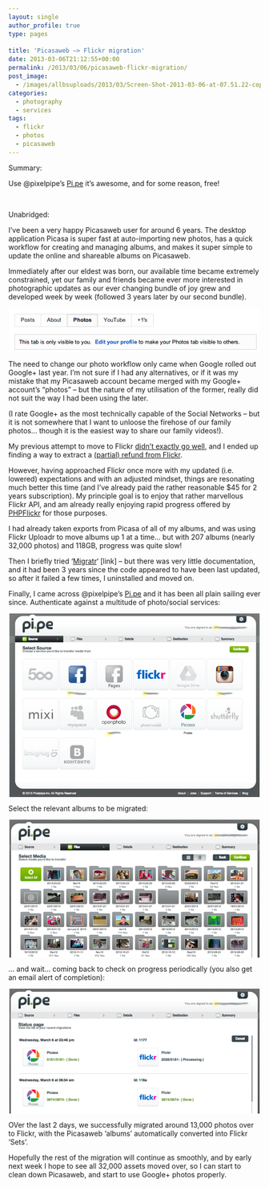 ```yaml
---
layout: single
author_profile: true
type: pages

title: 'Picasaweb —> Flickr migration'
date: 2013-03-06T21:12:55+00:00
permalink: /2013/03/06/picasaweb-flickr-migration/
post_image:
  - /images/allbsuploads/2013/03/Screen-Shot-2013-03-06-at-07.51.22-copy.png
categories:
  - photography
  - services
tags:
  - flickr
  - photos
  - picasaweb
---
```

Summary:

Use @pixelpipe&#8217;s [Pi.pe](http://pi.pe) it&#8217;s awesome, and for some reason, free!

&nbsp;

Unabridged:

I&#8217;ve been a very happy Picasaweb user for around 6 years. The desktop application Picasa is super fast at auto-importing new photos, has a quick workflow for creating and managing albums, and makes it super simple to update the online and shareable albums on Picasaweb.

Immediately after our eldest was born, our available time became extremely constrained, yet our family and friends became ever more interested in photographic updates as our ever changing bundle of joy grew and developed week by week (followed 3 years later by our second bundle).

<img style="display: block; margin-left: auto; margin-right: auto;" title="Screen Shot 2013-03-06 at 07.54.09.png" src="/images/allbsuploads/2013/03/Screen-Shot-2013-03-06-at-07.54.09.png" alt="google+ photo tab" width="500" height="89" border="0" />

The need to change our photo workflow only came when Google rolled out Google+ last year. I&#8217;m not sure if I had any alternatives, or if it was my mistake that my Picasaweb account became merged with my Google+ account&#8217;s &#8220;photos&#8221; &#8211; but the nature of my utilisation of the former, really did not suit the way I had been using the later.

(I rate Google+ as the most technically capable of the Social Networks &#8211; but it is not somewhere that I want to unloose the firehose of our family photos… though it is the easiest way to share our family videos!).

My previous attempt to move to Flickr [didn&#8217;t exactly go well](http://allbs.co.uk/2012/08/25/picasaweb-export-flickr-pro/), and I ended up finding a way to extract a [(partial) refund from Flickr](http://allbs.co.uk/2012/08/27/flickr-pro-partial-refund/).

However, having approached Flickr once more with my updated (i.e. lowered) expectations and with an adjusted mindset, things are resonating much better this time (and I&#8217;ve already paid the rather reasonable $45 for 2 years subscription). My principle goal is to enjoy that rather marvellous Flickr API, and am already really enjoying rapid progress offered by [PHPFlickr](http://phpflickr.com/) for those purposes.

I had already taken exports from Picasa of all of my albums, and was using Flickr Uploadr to move albums up 1 at a time… but with 207 albums (nearly 32,000 photos) and 118GB, progress was quite slow!

Then I briefly tried &#8216;[Migratr](http://www.flickr.com/services/apps/8087/)&#8216; [link] &#8211; but there was very little documentation, and it had been 3 years since the code appeared to have been last updated, so after it failed a few times, I uninstalled and moved on.

Finally, I came across @pixelpipe&#8217;s [Pi.pe](http://pi.pe) and it has been all plain sailing ever since. Authenticate against a multitude of photo/social services:

<img style="display: block; margin-left: auto; margin-right: auto;" title="Screen Shot 2013-03-06 at 07.51.22.png" src="/images/allbsuploads/2013/03/Screen-Shot-2013-03-06-at-07.51.221.png" alt="Pi.pe" width="500" height="366" border="0" />

Select the relevant albums to be migrated:

<img style="display: block; margin-left: auto; margin-right: auto;" title="Screen Shot 2013-03-06 at 21.00.26.png" src="/images/allbsuploads/2013/03/Screen-Shot-2013-03-06-at-21.00.26.png" alt="Folder select" width="500" height="275" border="0" />

… and wait… coming back to check on progress periodically (you also get an email alert of completion):

<img style="display: block; margin-left: auto; margin-right: auto;" title="Screen Shot 2013-03-06 at 20.59.47.png" src="/images/allbsuploads/2013/03/Screen-Shot-2013-03-06-at-20.59.47.png" alt="status" width="500" height="249" border="0" />

OVer the last 2 days, we successfully migrated around 13,000 photos over to Flickr, with the Picasaweb &#8216;albums&#8217; automatically converted into Flickr &#8216;Sets&#8217;.

Hopefully the rest of the migration will continue as smoothly, and by early next week I hope to see all 32,000 assets moved over, so I can start to clean down Picasaweb, and start to use Google+ photos properly.
